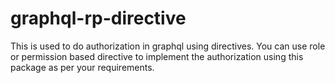 # graphql-rp-directive

This is used to do authorization in graphql using directives. You can use role or permission based directive to implement the authorization using this package as per your requirements.
